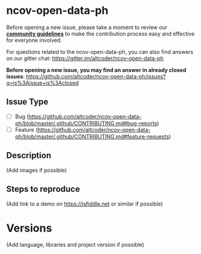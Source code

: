 # ncov-open-data-ph

Before opening a new issue, please take a moment to review our [**community guidelines**](https://github.com/altcoder/ncov-open-data-ph/blob/master/.github/CONTRIBUTING.md) to make the contribution process easy and effective for everyone involved.

For questions related to the ncov-open-data-ph, you can also find answers on our gitter chat:
https://gitter.im/altcoder/ncov-open-data-ph

**Before opening a new issue, you may find an answer in already closed issues**:
https://github.com/altcoder/ncov-open-data-ph/issues?q=is%3Aissue+is%3Aclosed

## Issue Type

- [ ] Bug (https://github.com/altcoder/ncov-open-data-ph/blob/master/.github/CONTRIBUTING.md#bug-reports)
- [ ] Feature (https://github.com/altcoder/ncov-open-data-ph/blob/master/.github/CONTRIBUTING.md#feature-requests)

## Description

(Add images if possible)

## Steps to reproduce

(Add link to a demo on https://jsfiddle.net or similar if possible)

# Versions

(Add language, libraries and project version if possible)
